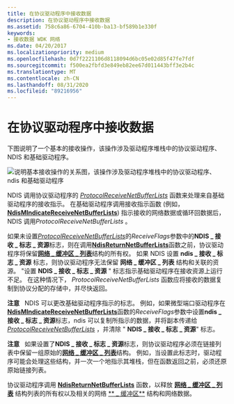 ```yaml
---
title: 在协议驱动程序中接收数据
description: 在协议驱动程序中接收数据
ms.assetid: 758c6a86-6704-410b-ba13-bf589b1e330f
keywords:
- 接收数据 WDK 网络
ms.date: 04/20/2017
ms.localizationpriority: medium
ms.openlocfilehash: 0d7f2221106d8118094d6bc05e02d85f47fe7fdf
ms.sourcegitcommit: f500ea2fbfd3e849eb82ee67d011443bff3e2b4c
ms.translationtype: MT
ms.contentlocale: zh-CN
ms.lasthandoff: 08/31/2020
ms.locfileid: "89216956"
---
```

# <a name="receiving-data-in-protocol-drivers"></a>在协议驱动程序中接收数据





下图说明了一个基本的接收操作，该操作涉及驱动程序堆栈中的协议驱动程序、NDIS 和基础驱动程序。

![说明基本接收操作的关系图，该操作涉及驱动程序堆栈中的协议驱动程序、ndis 和基础驱动程序](images/protocolreceive.png)

NDIS 调用协议驱动程序的 [*ProtocolReceiveNetBufferLists*](/windows-hardware/drivers/ddi/ndis/nc-ndis-protocol_receive_net_buffer_lists) 函数来处理来自基础驱动程序的接收指示。 在基础驱动程序调用接收指示函数 (例如， [**NdisMIndicateReceiveNetBufferLists**](/windows-hardware/drivers/ddi/ndis/nf-ndis-ndismindicatereceivenetbufferlists)) 指示接收的网络数据或循环回数据后，NDIS 调用*ProtocolReceiveNetBufferLists* 。

如果未设置[*ProtocolReceiveNetBufferLists*](/windows-hardware/drivers/ddi/ndis/nc-ndis-protocol_receive_net_buffer_lists)的*ReceiveFlags*参数中的**NDIS \_ 接收 \_ 标志 \_ 资源**标志，则在调用[**NdisReturnNetBufferLists**](/windows-hardware/drivers/ddi/ndis/nf-ndis-ndisreturnnetbufferlists)函数之前，协议驱动程序将保留[**网络 \_ 缓冲区 \_ 列表**](/windows-hardware/drivers/ddi/ndis/ns-ndis-_net_buffer_list)结构的所有权。 如果 NDIS 设置 **ndis \_ 接收 \_ 标志 \_ 资源** 标志，则协议驱动程序无法保留 **网络 \_ 缓冲区 \_ 列表** 结构和关联的资源。 "设置 **NDIS \_ 接收 \_ 标志 \_ 资源** " 标志指示基础驱动程序在接收资源上运行不足。 在这种情况下， *ProtocolReceiveNetBufferLists* 函数应将接收的数据复制到协议分配的存储中，并尽快返回。

**注意**   NDIS 可以更改基础驱动程序指示的标志。 例如，如果微型端口驱动程序在[**NdisMIndicateReceiveNetBufferLists**](/windows-hardware/drivers/ddi/ndis/nf-ndis-ndismindicatereceivenetbufferlists)函数的*ReceiveFlags*参数中设置**ndis \_ 接收 \_ 标志 \_ 资源**标志，ndis 可以复制所指示的数据，并将副本传递给[*ProtocolReceiveNetBufferLists*](/windows-hardware/drivers/ddi/ndis/nc-ndis-protocol_receive_net_buffer_lists) ，并清除 " **NDIS \_ 接收 \_ 标志 \_ 资源**" 标志。

 

**注意**   如果设置了**NDIS \_ 接收 \_ 标志 \_ 资源**标志，则协议驱动程序必须在链接列表中保留一组原始的[**网络 \_ 缓冲区 \_ 列表**](/windows-hardware/drivers/ddi/ndis/ns-ndis-_net_buffer_list)结构。 例如，当设置此标志时，驱动程序可能会处理这些结构，并一次一个地指示其堆栈，但在函数返回之前，必须还原原始链接列表。

 

协议驱动程序调用 [**NdisReturnNetBufferLists**](/windows-hardware/drivers/ddi/ndis/nf-ndis-ndisreturnnetbufferlists) 函数，以释放 [**网络 \_ 缓冲区 \_ 列表**](/windows-hardware/drivers/ddi/ndis/ns-ndis-_net_buffer_list) 结构列表的所有权以及相关的网络 [** \_ 缓冲区**](/windows-hardware/drivers/ddi/ndis/ns-ndis-_net_buffer) 结构和网络数据。

 

